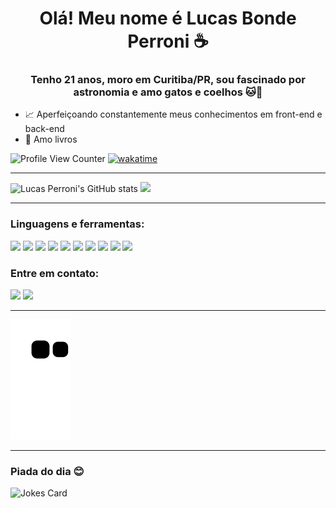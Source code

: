 <h1 align="center">Olá! Meu nome é Lucas Bonde Perroni ☕</h1> 

<h3 align="center">Tenho 21 anos, moro em Curitiba/PR, sou fascinado por astronomia e amo gatos e coelhos 🐱🐰</h3>

- :chart_with_upwards_trend: Aperfeiçoando constantemente meus conhecimentos em front-end e back-end
- 📖 Amo livros

![Profile View Counter](https://komarev.com/ghpvc/?username=LucasPerroni)
[![wakatime](https://wakatime.com/badge/user/fea90d79-077e-483b-9b1b-3f43d1d7e6b4.svg)](https://wakatime.com/@fea90d79-077e-483b-9b1b-3f43d1d7e6b4)
***

 <img height="180px" src="https://github-readme-stats.vercel.app/api?username=LucasPerroni&theme=tokyonight&show_icons=true" alt="Lucas Perroni's GitHub stats"><img>
 <img height="180px" style="margin-rigth: 15px;" src="https://github-readme-stats.vercel.app/api/top-langs/?username=LucasPerroni&layout=compact&langs_count=5&theme=tokyonight"/>

***
  <h3>Linguagens e ferramentas:</h3>
  <div style="display: inline_block;">
    <img src="https://img.icons8.com/color/48/000000/javascript--v1.png" width="50px"/>
    <img src="https://img.icons8.com/color/48/000000/html-5--v1.png" width="50px"/>
    <img src="https://img.icons8.com/color/48/000000/css3.png" width="50px"/>
    <img src="https://img.icons8.com/ultraviolet/80/000000/react--v1.png" width="50px"/>
    <img src="https://img.icons8.com/fluency/2x/typescript.png" width="50px">
    <img src="https://img.icons8.com/fluency/48/000000/node-js.png" width="50px"/>
    <img src="https://img.icons8.com/color/48/000000/mongodb.png" width=50px />
    <img src="https://img.icons8.com/color/48/000000/postgreesql.png" width=50px />
    <img src="https://img.icons8.com/fluency/48/000000/visual-studio-code-2019.png" width="50px"/>
    <img src="https://img.icons8.com/color/2x/git.png" width="50px"/>    
  </div>
  
  <h3>Entre em contato:</h3>
  <a href = "mailto:lucasbondep2@gmail.com"><img src="https://img.shields.io/badge/-Gmail-%23333?style=for-the-badge&logo=gmail&logoColor=white&color=red" target="_blank"></a>
  <a href="https://www.linkedin.com/in/lucas-perroni/" target="_blank"><img src="https://img.shields.io/badge/-LinkedIn-%230077B5?style=for-the-badge&logo=linkedin&logoColor=white" target="_blank"></a>
  
 ***
 ![Snake animation](https://github.com/LucasPerroni/LucasPerroni/blob/output/github-contribution-grid-snake.svg)
 ***

 ### Piada do dia 😊
 ![Jokes Card](https://readme-jokes.vercel.app/api?theme=tokyonight)
